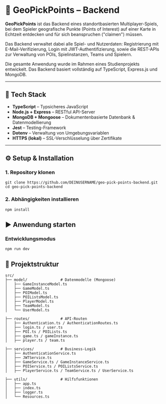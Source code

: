 # 📍 GeoPickPoints – Backend

**GeoPickPoints** ist das Backend eines standortbasierten Multiplayer-Spiels, bei dem Spieler geografische Punkte (Points of Interest) auf einer Karte in Echtzeit entdecken und für sich beanspruchen ("claimen") müssen. 

Das Backend verwaltet dabei alle Spiel- und Nutzerdaten: Registrierung mit E-Mail-Verifizierung, Login mit JWT-Authentifizierung, sowie die REST-APIs zur Verwaltung von POIs, Spielinstanzen, Teams und Spielern. 

Die gesamte Anwendung wurde im Rahmen eines Studienprojekts entwickelt. Das Backend basiert vollständig auf TypeScript, Express.js und MongoDB.


---

## 🔧 Tech Stack

- **TypeScript** – Typsicheres JavaScript
- **Node.js + Express** – RESTful API-Server
- **MongoDB + Mongoose** – Dokumentenbasierte Datenbank & Datenmodellierung
- **Jest** – Testing-Framework
- **Dotenv** – Verwaltung von Umgebungsvariablen
- **HTTPS (lokal)** – SSL-Verschlüsselung über Zertifikate

---

## ⚙️ Setup & Installation

### 1. Repository klonen

```
git clone https://github.com/DEINUSERNAME/geo-pick-points-backend.git
cd geo-pick-points-backend
```
### 2. Abhängigkeiten installieren


```npm install```
## ▶️ Anwendung starten

### Entwicklungsmodus


```npm run dev```

## 📁 Projektstruktur

```
src/
├── model/               # Datenmodelle (Mongoose)
│   ├── GameInstanceModel.ts
│   ├── GameModel.ts
│   ├── POIModel.ts
│   ├── POIListsModel.ts
│   ├── PlayerModel.ts
│   ├── TeamModel.ts
│   └── UserModel.ts

├── routes/              # API-Routen
│   ├── Authentication.ts / AuthenticationRoutes.ts
│   ├── login.ts / user.ts
│   ├── POI.ts / POILists.ts
│   ├── game.ts / gameInstance.ts
│   ├── player.ts / team.ts

├── services/            # Business-Logik
│   ├── AuthenticationService.ts
│   ├── JWTService.ts
│   ├── GameService.ts / GameInstanceService.ts
│   ├── POIService.ts / POIListsService.ts
│   ├── PlayerService.ts / TeamService.ts / UserService.ts

├── utils/               # Hilfsfunktionen
│   ├── app.ts
│   ├── index.ts
│   ├── logger.ts
│   └── Resources.ts
```

